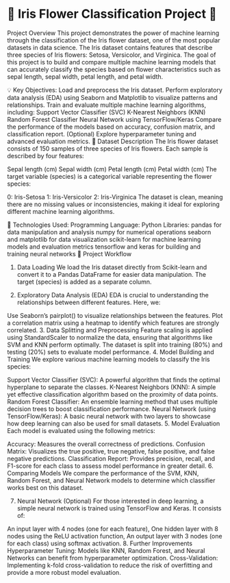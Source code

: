 # 🌸 Iris Flower Classification Project 🌸
Project Overview
This project demonstrates the power of machine learning through the classification of the Iris flower dataset, one of the most popular datasets in data science. The Iris dataset contains features that describe three species of Iris flowers: Setosa, Versicolor, and Virginica. The goal of this project is to build and compare multiple machine learning models that can accurately classify the species based on flower characteristics such as sepal length, sepal width, petal length, and petal width.

💡 Key Objectives:
Load and preprocess the Iris dataset.
Perform exploratory data analysis (EDA) using Seaborn and Matplotlib to visualize patterns and relationships.
Train and evaluate multiple machine learning algorithms, including:
Support Vector Classifier (SVC)
K-Nearest Neighbors (KNN)
Random Forest Classifier
Neural Network using TensorFlow/Keras
Compare the performance of the models based on accuracy, confusion matrix, and classification report.
(Optional) Explore hyperparameter tuning and advanced evaluation metrics.
📁 Dataset Description
The Iris flower dataset consists of 150 samples of three species of Iris flowers. Each sample is described by four features:

Sepal length (cm)
Sepal width (cm)
Petal length (cm)
Petal width (cm)
The target variable (species) is a categorical variable representing the flower species:

0: Iris-Setosa
1: Iris-Versicolor
2: Iris-Virginica
The dataset is clean, meaning there are no missing values or inconsistencies, making it ideal for exploring different machine learning algorithms.

🔧 Technologies Used:
Programming Language: Python
Libraries:
pandas for data manipulation and analysis
numpy for numerical operations
seaborn and matplotlib for data visualization
scikit-learn for machine learning models and evaluation metrics
tensorflow and keras for building and training neural networks
📝 Project Workflow
1. Data Loading
We load the Iris dataset directly from Scikit-learn and convert it to a Pandas DataFrame for easier data manipulation. The target (species) is added as a separate column.

2. Exploratory Data Analysis (EDA)
EDA is crucial to understanding the relationships between different features. Here, we:

Use Seaborn’s pairplot() to visualize relationships between the features.
Plot a correlation matrix using a heatmap to identify which features are strongly correlated.
3. Data Splitting and Preprocessing
Feature scaling is applied using StandardScaler to normalize the data, ensuring that algorithms like SVM and KNN perform optimally.
The dataset is split into training (80%) and testing (20%) sets to evaluate model performance.
4. Model Building and Training
We explore various machine learning models to classify the Iris species:

Support Vector Classifier (SVC): A powerful algorithm that finds the optimal hyperplane to separate the classes.
K-Nearest Neighbors (KNN): A simple yet effective classification algorithm based on the proximity of data points.
Random Forest Classifier: An ensemble learning method that uses multiple decision trees to boost classification performance.
Neural Network (using TensorFlow/Keras): A basic neural network with two layers to showcase how deep learning can also be used for small datasets.
5. Model Evaluation
Each model is evaluated using the following metrics:

Accuracy: Measures the overall correctness of predictions.
Confusion Matrix: Visualizes the true positive, true negative, false positive, and false negative predictions.
Classification Report: Provides precision, recall, and F1-score for each class to assess model performance in greater detail.
6. Comparing Models
We compare the performance of the SVM, KNN, Random Forest, and Neural Network models to determine which classifier works best on this dataset.

7. Neural Network (Optional)
For those interested in deep learning, a simple neural network is trained using TensorFlow and Keras. It consists of:

An input layer with 4 nodes (one for each feature),
One hidden layer with 8 nodes using the ReLU activation function,
An output layer with 3 nodes (one for each class) using softmax activation.
8. Further Improvements
Hyperparameter Tuning: Models like KNN, Random Forest, and Neural Networks can benefit from hyperparameter optimization.
Cross-Validation: Implementing k-fold cross-validation to reduce the risk of overfitting and provide a more robust model evaluation.
